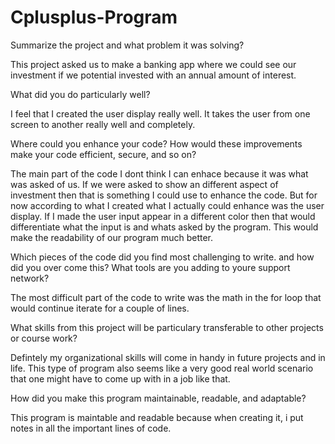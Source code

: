 # Cplusplus-Program

Summarize the project and what problem it was solving?

This project asked us to make a banking app where we could see our investment if we potential invested with an annual amount of interest. 

What did you do particularly well?

I feel that I created the user display really well. It takes the user from one screen to another really well and completely. 

Where could you enhance your code? How would these improvements make your code efficient, secure, and so on?

The main part of the code I dont think I can enhace because it was what was asked of us. If we were asked to show an different aspect of investment then that is something I could use to enhance the code. But for now according to what I created what I actually could enhance was the user display. If I made the user input appear in a different color then that would differentiate what the input is and whats asked by the program. This would make the readability of our program much better. 

Which pieces of the code did you find most challenging to write. and how did you over come this? What tools are you adding to youre support network?

The most difficult part of the code to write was the math in the for loop that would continue iterate for a couple of lines. 

What skills from this project will be particulary transferable to other projects or course work?

Defintely my organizational skills will come in handy in future projects and in life. This type of program also seems like a very good real world scenario that one might have to come up with in a job like that. 

How did you make this program maintainable, readable, and adaptable?

This program is maintable and readable because when creating it, i put notes in all the important lines of code.
